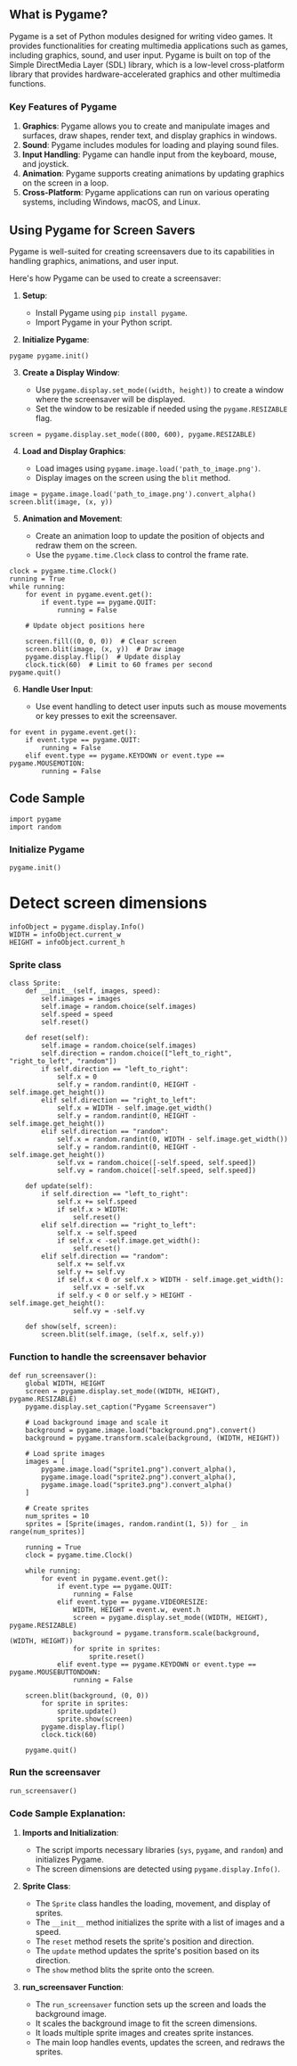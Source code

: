 ## What is Pygame?

Pygame is a set of Python modules designed for writing video games. It provides functionalities for creating multimedia applications such as games, including graphics, sound, and user input. Pygame is built on top of the Simple DirectMedia Layer (SDL) library, which is a low-level cross-platform library that provides hardware-accelerated graphics and other multimedia functions.

### Key Features of Pygame

1. **Graphics**: Pygame allows you to create and manipulate images and surfaces, draw shapes, render text, and display graphics in windows.
2. **Sound**: Pygame includes modules for loading and playing sound files.
3. **Input Handling**: Pygame can handle input from the keyboard, mouse, and joystick.
4. **Animation**: Pygame supports creating animations by updating graphics on the screen in a loop.
5. **Cross-Platform**: Pygame applications can run on various operating systems, including Windows, macOS, and Linux.

## Using Pygame for Screen Savers

Pygame is well-suited for creating screensavers due to its capabilities in handling graphics, animations, and user input.

Here's how Pygame can be used to create a screensaver:

1. **Setup**:

   - Install Pygame using `pip install pygame`.
   - Import Pygame in your Python script.
2. **Initialize Pygame**:

```
pygame pygame.init()
```

3. **Create a Display Window**:

   - Use `pygame.display.set_mode((width, height))` to create a window where the screensaver will be displayed.
   - Set the window to be resizable if needed using the `pygame.RESIZABLE` flag.

```
screen = pygame.display.set_mode((800, 600), pygame.RESIZABLE)
```

4. **Load and Display Graphics**:

   - Load images using `pygame.image.load('path_to_image.png')`.
   - Display images on the screen using the `blit` method.

```
image = pygame.image.load('path_to_image.png').convert_alpha()
screen.blit(image, (x, y))
```

5. **Animation and Movement**:

   - Create an animation loop to update the position of objects and redraw them on the screen.
   - Use the `pygame.time.Clock` class to control the frame rate.

```
clock = pygame.time.Clock()
running = True
while running:
    for event in pygame.event.get():
        if event.type == pygame.QUIT:
            running = False

    # Update object positions here

    screen.fill((0, 0, 0))  # Clear screen
    screen.blit(image, (x, y))  # Draw image
    pygame.display.flip()  # Update display
    clock.tick(60)  # Limit to 60 frames per second
pygame.quit()
```

6. **Handle User Input**:

   - Use event handling to detect user inputs such as mouse movements or key presses to exit the screensaver.

```
for event in pygame.event.get():
    if event.type == pygame.QUIT:
        running = False
    elif event.type == pygame.KEYDOWN or event.type == pygame.MOUSEMOTION:
        running = False
```

## Code Sample

```
import pygame
import random
```

### Initialize Pygame
```
pygame.init()
```

# Detect screen dimensions

```
infoObject = pygame.display.Info()
WIDTH = infoObject.current_w
HEIGHT = infoObject.current_h
```

### Sprite class

```
class Sprite:
    def __init__(self, images, speed):
        self.images = images
        self.image = random.choice(self.images)
        self.speed = speed
        self.reset()

    def reset(self):
        self.image = random.choice(self.images)
        self.direction = random.choice(["left_to_right", "right_to_left", "random"])
        if self.direction == "left_to_right":
            self.x = 0
            self.y = random.randint(0, HEIGHT - self.image.get_height())
        elif self.direction == "right_to_left":
            self.x = WIDTH - self.image.get_width()
            self.y = random.randint(0, HEIGHT - self.image.get_height())
        elif self.direction == "random":
            self.x = random.randint(0, WIDTH - self.image.get_width())
            self.y = random.randint(0, HEIGHT - self.image.get_height())
            self.vx = random.choice([-self.speed, self.speed])
            self.vy = random.choice([-self.speed, self.speed])

    def update(self):
        if self.direction == "left_to_right":
            self.x += self.speed
            if self.x > WIDTH:
                self.reset()
        elif self.direction == "right_to_left":
            self.x -= self.speed
            if self.x < -self.image.get_width():
                self.reset()
        elif self.direction == "random":
            self.x += self.vx
            self.y += self.vy
            if self.x < 0 or self.x > WIDTH - self.image.get_width():
                self.vx = -self.vx
            if self.y < 0 or self.y > HEIGHT - self.image.get_height():
                self.vy = -self.vy

    def show(self, screen):
        screen.blit(self.image, (self.x, self.y))
```

### Function to handle the screensaver behavior

```
def run_screensaver():
    global WIDTH, HEIGHT
    screen = pygame.display.set_mode((WIDTH, HEIGHT), pygame.RESIZABLE)
    pygame.display.set_caption("Pygame Screensaver")

    # Load background image and scale it
    background = pygame.image.load("background.png").convert()
    background = pygame.transform.scale(background, (WIDTH, HEIGHT))

    # Load sprite images
    images = [
        pygame.image.load("sprite1.png").convert_alpha(),
        pygame.image.load("sprite2.png").convert_alpha(),
        pygame.image.load("sprite3.png").convert_alpha()
    ]

    # Create sprites
    num_sprites = 10
    sprites = [Sprite(images, random.randint(1, 5)) for _ in range(num_sprites)]

    running = True
    clock = pygame.time.Clock()

    while running:
        for event in pygame.event.get():
            if event.type == pygame.QUIT:
                running = False
            elif event.type == pygame.VIDEORESIZE:
                WIDTH, HEIGHT = event.w, event.h
                screen = pygame.display.set_mode((WIDTH, HEIGHT), pygame.RESIZABLE)
                background = pygame.transform.scale(background, (WIDTH, HEIGHT))
                for sprite in sprites:
                    sprite.reset()
            elif event.type == pygame.KEYDOWN or event.type == pygame.MOUSEBUTTONDOWN:
                running = False

    screen.blit(background, (0, 0))
        for sprite in sprites:
            sprite.update()
            sprite.show(screen)
        pygame.display.flip()
        clock.tick(60)

    pygame.quit()
```

### Run the screensaver

`run_screensaver()`

### Code Sample Explanation:

1. **Imports and Initialization**:

   - The script imports necessary libraries (`sys`, `pygame`, and `random`) and initializes Pygame.
   - The screen dimensions are detected using `pygame.display.Info()`.
2. **Sprite Class**:

   - The `Sprite` class handles the loading, movement, and display of sprites.
   - The `__init__` method initializes the sprite with a list of images and a speed.
   - The `reset` method resets the sprite's position and direction.
   - The `update` method updates the sprite's position based on its direction.
   - The `show` method blits the sprite onto the screen.
3. **run_screensaver Function**:

   - The `run_screensaver` function sets up the screen and loads the background image.
   - It scales the background image to fit the screen dimensions.
   - It loads multiple sprite images and creates sprite instances.
   - The main loop handles events, updates the screen, and redraws the sprites.

